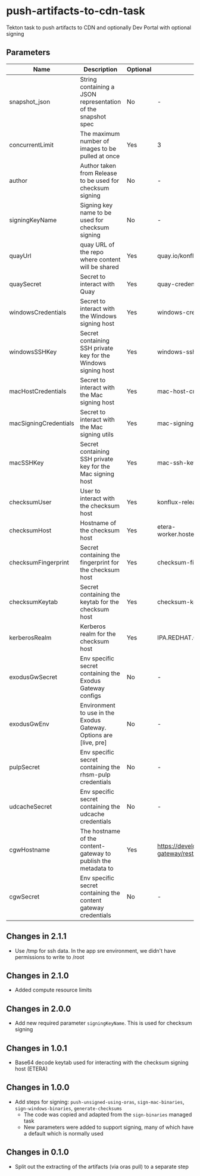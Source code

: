 # push-artifacts-to-cdn-task

Tekton task to push artifacts to CDN and optionally Dev Portal with optional signing

## Parameters

| Name                  | Description                                                       | Optional | Default value                                            |
|-----------------------|-------------------------------------------------------------------|----------|----------------------------------------------------------|
| snapshot_json         | String containing a JSON representation of the snapshot spec      | No       | -                                                        |
| concurrentLimit       | The maximum number of images to be pulled at once                 | Yes      | 3                                                        |
| author                | Author taken from Release to be used for checksum signing         | No       | -                                                        |
| signingKeyName        | Signing key name to be used for checksum signing                  | No       | -                                                        |
| quayUrl               | quay URL of the repo where content will be shared                 | Yes      | quay.io/konflux-artifacts                                |
| quaySecret            | Secret to interact with Quay                                      | Yes      | quay-credentials                                         |
| windowsCredentials    | Secret to interact with the Windows signing host                  | Yes      | windows-credentials                                      |
| windowsSSHKey         | Secret containing SSH private key for the Windows signing host    | Yes      | windows-ssh-key                                          |
| macHostCredentials    | Secret to interact with the Mac signing host                      | Yes      | mac-host-credentials                                     |
| macSigningCredentials | Secret to interact with the Mac signing utils                     | Yes      | mac-signing-credentials                                  |
| macSSHKey             | Secret containing SSH private key for the Mac signing host        | Yes      | mac-ssh-key                                              |
| checksumUser          | User to interact with the checksum host                           | Yes      | konflux-release-signing-sa                               |
| checksumHost          | Hostname of the checksum host                                     | Yes      | etera-worker.hosted.upshift.rdu2.redhat.com              |
| checksumFingerprint   | Secret containing the fingerprint for the checksum host           | Yes      | checksum-fingerprint                                     |
| checksumKeytab        | Secret containing the keytab for the checksum host                | Yes      | checksum-keytab                                          |
| kerberosRealm         | Kerberos realm for the checksum host                              | Yes      | IPA.REDHAT.COM                                           |
| exodusGwSecret        | Env specific secret containing the Exodus Gateway configs         | No       | -                                                        |
| exodusGwEnv           | Environment to use in the Exodus Gateway. Options are [live, pre] | No       | -                                                        |
| pulpSecret            | Env specific secret containing the rhsm-pulp credentials          | No       | -                                                        |
| udcacheSecret         | Env specific secret containing the udcache credentials            | No       | -                                                        |
| cgwHostname           | The hostname of the content-gateway to publish the metadata to    | Yes      | https://developers.redhat.com/content-gateway/rest/admin |
| cgwSecret             | Env specific secret containing the content gateway credentials    | No       | -                                                        |

## Changes in 2.1.1
* Use /tmp for ssh data. In the app sre environment, we didn't have permissions to write to /root

## Changes in 2.1.0
* Added compute resource limits

## Changes in 2.0.0
* Add new required parameter `signingKeyName`. This is used for checksum signing

## Changes in 1.0.1
* Base64 decode keytab used for interacting with the checksum signing host (ETERA)

## Changes in 1.0.0
* Add steps for signing: `push-unsigned-using-oras`, `sign-mac-binaries`, `sign-windows-binaries`, `generate-checksums`
  * The code was copied and adapted from the `sign-binaries` managed task
  * New parameters were added to support signing, many of which have a default which is normally used

## Changes in 0.1.0
* Split out the extracting of the artifacts (via oras pull) to a separate step
